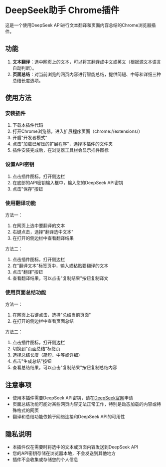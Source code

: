# DeepSeek助手 Chrome插件

这是一个使用DeepSeek API进行文本翻译和页面内容总结的Chrome浏览器插件。

## 功能

1. **文本翻译**：选中网页上的文本，可以将其翻译成中文或英文（根据源文本语言自动判断）。
2. **页面总结**：对当前浏览的网页内容进行智能总结，提供简短、中等和详细三种总结长度选项。

## 使用方法

### 安装插件

1. 下载本插件代码
2. 打开Chrome浏览器，进入扩展程序页面（chrome://extensions/）
3. 开启"开发者模式"
4. 点击"加载已解压的扩展程序"，选择本插件的文件夹
5. 插件安装完成后，在浏览器工具栏会显示插件图标

### 设置API密钥

1. 点击插件图标，打开侧边栏
2. 在底部的API密钥输入框中，输入您的DeepSeek API密钥
3. 点击"保存"按钮

### 使用翻译功能

方法一：
1. 在网页上选中要翻译的文本
2. 右键点击，选择"翻译选中文本"
3. 在打开的侧边栏中查看翻译结果

方法二：
1. 点击插件图标，打开侧边栏
2. 在"翻译文本"标签页中，输入或粘贴要翻译的文本
3. 点击"翻译"按钮
4. 查看翻译结果，可以点击"复制结果"按钮复制译文

### 使用页面总结功能

方法一：
1. 在网页上右键点击，选择"总结当前页面"
2. 在打开的侧边栏中查看页面总结

方法二：
1. 点击插件图标，打开侧边栏
2. 切换到"页面总结"标签页
3. 选择总结长度（简短、中等或详细）
4. 点击"生成总结"按钮
5. 查看总结结果，可以点击"复制结果"按钮复制总结内容

## 注意事项

- 使用本插件需要DeepSeek API密钥，请在[DeepSeek官网](https://deepseek.com)申请
- 页面总结功能可能对某些网页内容无法正常工作，特别是动态加载的内容或特殊格式的网页
- 翻译和总结功能依赖于网络连接和DeepSeek API的可用性

## 隐私说明

- 本插件仅在需要时将选中的文本或页面内容发送到DeepSeek API
- 您的API密钥存储在浏览器本地，不会发送到其他地方
- 插件不会收集或存储您的个人信息 